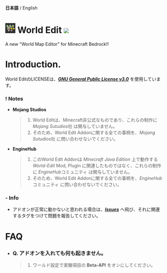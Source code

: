 **日本語** / English
# <img src="./behavior_pack/pack_icon.png" width=""> World Edit <a href="https://github.com/Apedy/WorldEdit/releases/"><img src="https://badgen.net/github/release/Apedy/WorldEdit"></a>
A new "World Map Editor" for Minecraft Bedrock!!

# Introduction.
World EditのLICENSEは、[***GNU General Public License v3.0***](https://github.com/Apedy/MinePaint/blob/master/LICENSE) を使用しています。

### ! Notes
* **Mojang Studios**
	> 1. World Editは、Minecraft非公式なものであり、これらの制作に *Mojang Sutudios*社 は関与していません。
	> 1. そのため、World Edit Addonに関する全ての事柄を、*Mojang Sutudios*社 に問い合わせないでください。

* **EngineHub**
	> 1. このWorld Edit Addonは *Minecraft Java Edition* 上で動作する *World-Edit* Mod, Plugin に関連したものではなく、これらの制作に *EngineHub*コミュニティ は関与していません。
	> 1. そのため、World Edit Addonに関する全ての事柄を、*EngineHub*コミュニティ に問い合わせないでください。

### - Info
* アドオンが正常に動かないと思われる場合は、[***Issues***](https://github.com/Apedy/MinePaint/issues) へ飛び、それに関連するタグをつけて問題を報告してください。

# FAQ
* ### Q. アドオンを入れても何も起きません。
	> 1. ワールド設定で実験項目の **Beta-API** をオンにしてください。
